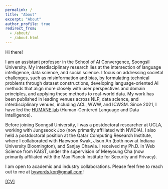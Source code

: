 ```yaml
---
permalink: /
title: "About"
excerpt: "About"
author_profile: true
redirect_from:
  - /about/
  - /about.html
---
```


Hi there!

I am an assistant professor in the School of AI Convergence, Soongsil University. My interdisciplinary research lies at the intersection of language intelligence, data science, and social science. I focus on addressing societal challenges, such as misinformation and bias, by formulating technical problems through dataset constructions, developing language-oriented AI methods that align more closely with user perspectives and domain principles, and applying these methods to real-world data. My work has been published in leading venues across NLP, data science, and interdisciplinary venues, including ACL, WWW, and ICWSM. Since 2021, I have led the [HUMANE lab](https://ssu-humane.github.io) (Human-Centered Language and Data Intelligence).

Before joining Soongsil University, I was a postdoctoral researcher at UCLA, working with Jungseock Joo (now primarily affiliated with NVIDIA). I also held a postdoctoral position at the Qatar Computing Research Institute, where I collaborated with Haewoon Kwak, Jisun An (both now at Indiana University Bloomington), and Sanjay Chawla. I received my Ph.D. in Web Science from KAIST, under the supervision of Meeyoung Cha (now primarily affiliated with the Max Planck Institute for Security and Privacy).

I am open to academic and industry collaborations. Please feel free to reach out to me at bywords.kor@gmail.com!

[\[CV\]](/files/Kunwoo_CV.pdf)


<!--- 
# News

{% for post in site.news reversed %}
  {% include archive-single-news.html %}
{% endfor %}
-->
